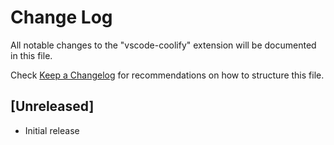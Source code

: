 # Change Log

All notable changes to the "vscode-coolify" extension will be documented in this file.

Check [Keep a Changelog](http://keepachangelog.com/) for recommendations on how to structure this file.

## [Unreleased]

- Initial release